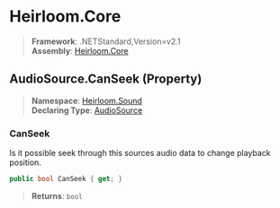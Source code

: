 # Heirloom.Core

> **Framework**: .NETStandard,Version=v2.1  
> **Assembly**: [Heirloom.Core][0]

## AudioSource.CanSeek (Property)

> **Namespace**: [Heirloom.Sound][0]  
> **Declaring Type**: [AudioSource][1]

### CanSeek

Is it possible seek through this sources audio data to change playback position.

```cs
public bool CanSeek { get; }
```

> **Returns**: `bool`

[0]: ../../../Heirloom.Core.md
[1]: ../AudioSource.md

